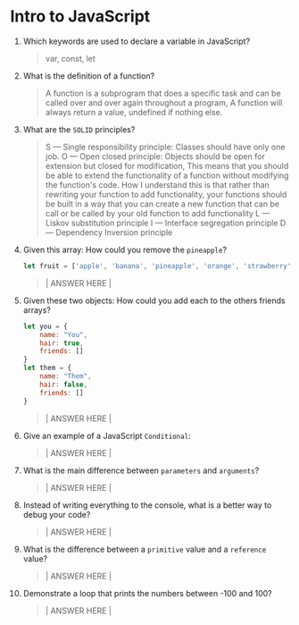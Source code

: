 # Intro to JavaScript
01. Which keywords are used to declare a variable in JavaScript?

    > var, const, let

02. What is the definition of a function?

    > A function is a subprogram that does a specific task and can be called over and over again throughout a program, A function will always return a value, undefined if nothing else.

03. What are the `SOLID` principles?

    > S — Single responsibility principle: Classes should have only one job.
      O — Open closed principle: Objects should be open for extension but closed for modification, This means that you should be able to extend the functionality of a function without modifying the function's code. How I understand this is that rather than rewriting your function to add functionality, your functions should be built in a way that you can create a new function that can be call or be called by your old function to add functionality
      L — Liskov substitution principle
      I — Interface segregation principle
      D — Dependency Inversion principle

04. Given this array: How could you remove the `pineapple`?

    ```js
    let fruit = ['apple', 'banana', 'pineapple', 'orange', 'strawberry']
    ```

    > | ANSWER HERE |

05. Given these two objects: How could you add each to the others friends arrays?

    ```js
    let you = {
        name: "You",
        hair: true,
        friends: []
    }
    let them = {
        name: "Them",
        hair: false,
        friends: []
    }
    ```

    > | ANSWER HERE |

06. Give an example of a JavaScript `Conditional`:

    > | ANSWER HERE |

07. What is the main difference between `parameters` and `arguments`?

    > | ANSWER HERE |

08. Instead of writing everything to the console, what is a better way to debug your code?

    > | ANSWER HERE |

09. What is the difference between a `primitive` value and a `reference` value?

    > | ANSWER HERE |

10. Demonstrate a loop that prints the numbers between -100 and 100?

    > | ANSWER HERE |
